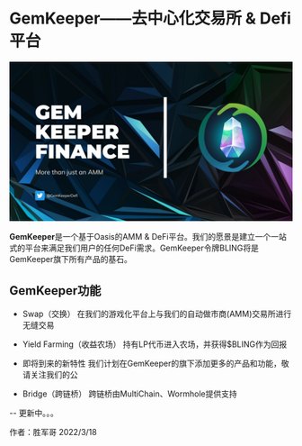 # GemKeeper——去中心化交易所 & Defi平台

![](banner.png)

**GemKeeper**是一个基于Oasis的AMM & DeFi平台。我们的愿景是建立一个一站式的平台来满足我们用户的任何DeFi需求。GemKeeper令牌BLING将是GemKeeper旗下所有产品的基石。

## GemKeeper功能
- Swap（交换）
在我们的游戏化平台上与我们的自动做市商(AMM)交易所进行无缝交易

- Yield Farming（收益农场）
持有LP代币进入农场，并获得$BLING作为回报

- 即将到来的新特性
我们计划在GemKeeper的旗下添加更多的产品和功能，敬请关注我们的公

- Bridge（跨链桥）
跨链桥由MultiChain、Wormhole提供支持



-- 更新中。。。



作者：胜军哥 2022/3/18
